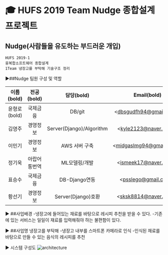 :mortar_board: HUFS 2019 Team Nudge 종합설계 프로젝트
==========
Nudge(사람들을 유도하는 부드러운 개입)
-----

~~~
HUFS 2019-1
융복합소프트웨어 종합설계
1Team 냉장고를 부탁해 기술구조 정리
~~~

:arrow_forward:##Nudge 팀원 구성 및 역할

|이름(bold)|전공(bold)|담당(bold)|Email(bold)|
|:-------:|:-------:|:------:|:--------:|
|윤형로(bold)|국제금융|DB/git|<dbsgudfh94@gmail.com/>|
|김영주|경영정보|Server(Django)/Algorithm|<kyle2123@naver.com/>|
|이민기|경영정보|AWS 서버 구축|<midgaslmg94@gmail.com/>|
|정기욱|아랍어통번역|ML모델링/개발|<ismeek17@naver.com/>|
|표승수|국제금융|DB-Django연동|<psslego@gmail.com/>|
|황선기|경영정보|Server(Django)호환|<sksk8814@naver.com/>|



:arrow_forward: ##사업배경
-냉장고에 들어있는 재료를 바탕으로 레시피 추천을 받을 수 있다.
-기존에 있는 서비스는 일일이 재료를 입력해줘야 하는 불편함이 있다.




:arrow_forward: ##사업명 냉장고를 부탁해
-냉장고 내부를 스마트폰 카메라로 인식
-인식된 재료를 바탕으로 만들 수 있는 음식의 레시피를 추천



:arrow_forward: 시스템 구성도
![architecture](https://user-images.githubusercontent.com/49775240/58313386-647a6a00-7e48-11e9-9b02-d54c94d4f13b.png)
